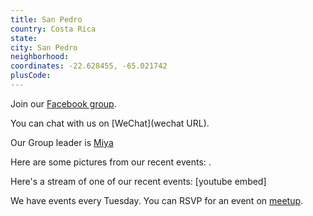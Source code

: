 ```yaml
---
title: San Pedro
country: Costa Rica
state: 
city: San Pedro
neighborhood: 
coordinates: -22.628455, -65.021742
plusCode:
---
```

Join our [Facebook group](https://www.facebook.com/groups/free.code.camp.costa.rica.san.pedro).

You can chat with us on [WeChat](wechat URL).

Our Group leader is [Miya](freecodecamp.org/miya)

Here are some pictures from our recent events:
![]().

Here's a stream of one of our recent events:
[youtube embed]

We have events every Tuesday. You can RSVP for an event on [meetup](meetupurl).
